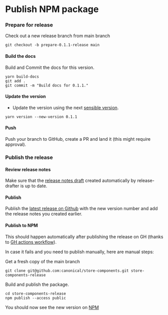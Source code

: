 # Publish NPM package

### Prepare for release

Check out a new release branch from main branch

```shell
git checkout -b prepare-0.1.1-release main
```

#### Build the docs

Build and Commit the docs for this version.

```shell
yarn build-docs
git add .
git commit -m "Build docs for 0.1.1."
```

#### Update the version

- Update the version using the next [sensible version](https://semver.org/spec/v2.0.0.html).

```shell
yarn version --new-version 0.1.1
```

#### Push

Push your branch to GitHub, create a PR and land it (this might require approval).

### Publish the release

#### Review release notes

Make sure that the [release notes draft](https://github.com/canonical/store-components/releases) created automatically by release-drafter is up to date.

#### Publish

Publish the [latest release on Github](https://github.com/canonical/store-components/releases) with the new version number and add the release notes you created earlier.

#### Publish to NPM

This should happen automatically after publishing the release on GH (thanks to [GH actions workflow](https://github.com/canonical/store-components/blob/main/.github/workflows/publish-on-release.yml)).

In case it fails and you need to publish manually, here are manual steps:

Get a fresh copy of the main branch

```shell
git clone git@github.com:canonical/store-components.git store-components-release
```

Build and publish the package.

```shell
cd store-components-release
npm publish --access public
```

You should now see the new version on [NPM](https://www.npmjs.com/package/@canonical/store-components)
